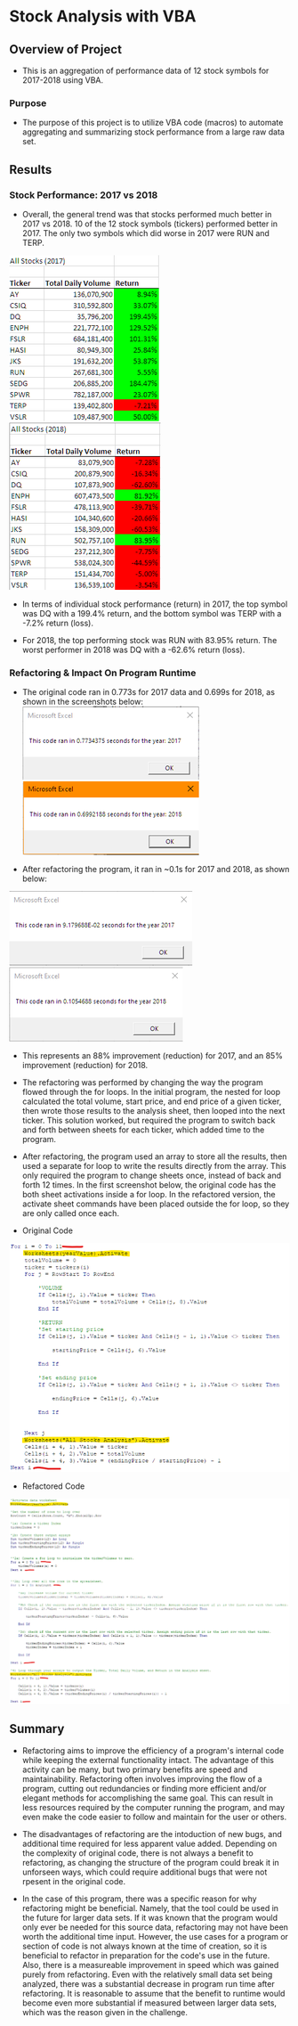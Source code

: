 # Stock Analysis with VBA

## Overview of Project
* This is an aggregation of performance data of 12 stock symbols for 2017-2018 using VBA.

### Purpose
* The purpose of this project is to utilize VBA code (macros) to automate aggregating and summarizing stock performance from a large raw data set.

## Results

### Stock Performance: 2017 vs 2018
* Overall, the general trend was that stocks performed much better in 2017 vs 2018. 10 of the 12 stock symbols (tickers) performed better in 2017. The only two symbols which did worse in 2017 were RUN and TERP. 

![alt text](https://github.com/XZandermarsh/stock-analysis/blob/master/Resources/VBA_Challenge_2017_Original_Results.png "2017 Results")
![alt text](https://github.com/XZandermarsh/stock-analysis/blob/master/Resources/VBA_Challenge_2018_Original_Results.png "2018 Results")

* In terms of individual stock performance (return) in 2017, the top symbol was DQ with a 199.4% return, and the bottom symbol was TERP with a -7.2% return (loss). 

* For 2018, the top performing stock was RUN with 83.95% return. The worst performer in 2018 was DQ with a -62.6% return (loss).

### Refactoring & Impact On Program Runtime
* The original code ran in 0.773s for 2017 data and 0.699s for 2018, as shown in the screenshots below:
![alt text](https://github.com/XZandermarsh/stock-analysis/blob/master/Resources/VBA_Challenge_2017_Original_Time.png "2017 Original Runtime")
![alt text](https://github.com/XZandermarsh/stock-analysis/blob/master/Resources/VBA_Challenge_2018_Original_Time.png "2018 Original Runtime")

* After refactoring the program, it ran in ~0.1s for 2017 and 2018, as shown below:

![alt text](https://github.com/XZandermarsh/stock-analysis/blob/master/Resources/VBA_Challenge_2017_Refactored_Time.png "2017 Refactored Runtime")
![alt text](https://github.com/XZandermarsh/stock-analysis/blob/master/Resources/VBA_Challenge_2018_Refactored_Time.png "2018 Refactored Runtime")

* This represents an 88% improvement (reduction) for 2017, and an 85% improvement (reduction) for 2018. 

* The refactoring was performed by changing the way the program flowed through the for loops. In the initial program, the nested for loop calculated the total volume, start price, and end price of a given ticker, then wrote those results to the analysis sheet, then looped into the next ticker. This solution worked, but required the program to switch back and forth between sheets for each ticker, which added time to the program. 


* After refactoring, the program used an array to store all the results, then used a separate for loop to write the results directly from the array. This only required the program to change sheets once, instead of back and forth 12 times. In the first screenshot below, the original code has the both sheet activations inside a for loop. In the refactored version, the activate sheet commands have been placed outside the for loop, so they are only called once each.

* Original Code

![alt text](https://github.com/XZandermarsh/stock-analysis/blob/master/Resources/VBA_Challenge_Original_Code.png "Original Code")

* Refactored Code

![alt text](https://github.com/XZandermarsh/stock-analysis/blob/master/Resources/VBA_Challenge_Refactored_Code.png "Refactored Code")


## Summary
* Refactoring aims to improve the efficiency of a program's internal code while keeping the external functionality intact. The advantage of this activity can be many, but two primary benefits are speed and maintainability. Refactoring often involves improving the flow of a program, cutting out redundancies or finding more efficient and/or elegant methods for accomplishing the same goal. This can result in less resources required by the computer running the program, and may even make the code easier to follow and maintain for the user or others.

* The disadvantages of refactoring are the intoduction of new bugs, and additional time required for less apparent value added. Depending on the complexity of original code, there is not always a benefit to refactoring, as changing the structure of the program could break it in unforseen ways, which could require additional bugs that were not rpesent in the original code. 

* In the case of this program, there was a specific reason for why refactoring might be beneficial. Namely, that the tool could be used in the future for larger data sets. If it was known that the program would only ever be needed for this source data, refactoring may not have been worth the additional time input. However, the use cases for a program or section of code is not always known at the time of creation, so it is beneficial to refactor in preparation for the code's use in the future. Also, there is a measureable improvement in speed which was gained purely from refactoring. Even with the relatively small data set being analyzed, there was a substantial decrease in program run time after refactoring. It is reasonable to assume that the benefit to runtime would become even more substantial if measured between larger data sets, which was the reason given in the challenge.



